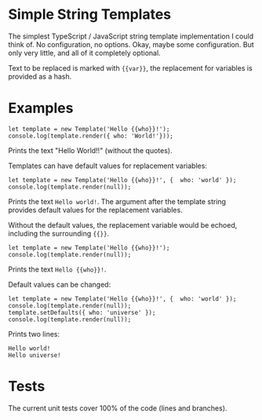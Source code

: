 
# Simple String Templates

The simplest TypeScript / JavaScript string template implementation I could
think of. No configuration, no options. Okay, maybe some configuration. But
only very little, and all of it completely optional.

Text to be replaced is marked with `{{var}}`, the replacement for variables is
provided as a hash.

# Examples


    let template = new Template('Hello {{who}}!');
    console.log(template.render({ who: 'World!'}));

Prints the text "Hello World!!" (without the quotes).

Templates can have default values for replacement variables:

    let template = new Template('Hello {{who}}!', {  who: 'world' });
    console.log(template.render(null));

Prints the text `Hello world!`. The argument after the template string provides
default values for the replacement variables.

Without the default values, the replacement variable would be echoed, including
the surrounding `{{}}`.

    let template = new Template('Hello {{who}}!');
    console.log(template.render(null));

Prints the text `Hello {{who}}!`.

Default values can be changed:

    let template = new Template('Hello {{who}}!', {  who: 'world' });
    console.log(template.render(null));
    template.setDefaults({ who: 'universe' });
    console.log(template.render(null));

Prints two lines:

    Hello world!
    Hello universe!

# Tests

The current unit tests cover 100% of the code (lines and branches).
